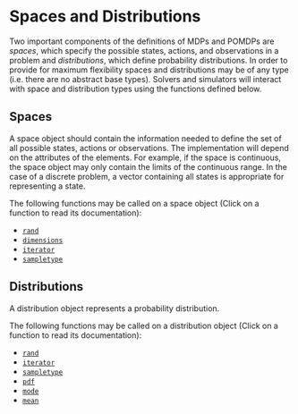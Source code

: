 # Spaces and Distributions

Two important components of the definitions of MDPs and POMDPs are *spaces*, which specify the possible states, actions, and observations in a problem and *distributions*, which define probability distributions. In order to provide for maximum flexibility spaces and distributions may be of any type (i.e. there are no abstract base types). Solvers and simulators will interact with space and distribution types using the functions defined below.

## Spaces

A space object should contain the information needed to define the set of all possible states, actions or observations. The implementation will depend on the attributes of the elements. For example, if the space is continuous, the space object may only contain the limits of the continuous range. In the case of a discrete problem, a vector containing all states is appropriate for representing a state.

The following functions may be called on a space object (Click on a function to read its documentation):

- [`rand`](@ref)
- [`dimensions`](@ref)
- [`iterator`](@ref)
- [`sampletype`](@ref)

## Distributions

A distribution object represents a probability distribution.

The following functions may be called on a distribution object (Click on a function to read its documentation):

- [`rand`](@ref)
- [`iterator`](@ref)
- [`sampletype`](@ref)
- [`pdf`](@ref)
- [`mode`](@ref)
- [`mean`](@ref)
